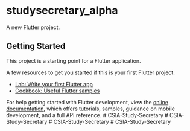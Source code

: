 # studysecretary_alpha

A new Flutter project.

## Getting Started

This project is a starting point for a Flutter application.

A few resources to get you started if this is your first Flutter project:

- [Lab: Write your first Flutter app](https://docs.flutter.dev/get-started/codelab)
- [Cookbook: Useful Flutter samples](https://docs.flutter.dev/cookbook)

For help getting started with Flutter development, view the
[online documentation](https://docs.flutter.dev/), which offers tutorials,
samples, guidance on mobile development, and a full API reference.
#   C S I A - S t u d y - S e c r e t a r y  
 #   C S I A - S t u d y - S e c r e t a r y  
 #   C S I A - S t u d y - S e c r e t a r y  
 #   C S I A - S t u d y - S e c r e t a r y  
 
